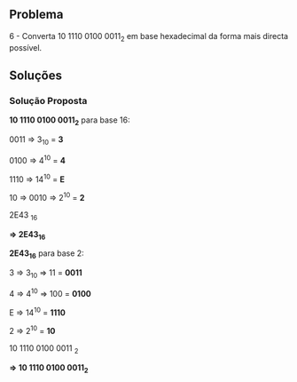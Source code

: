 ## Problema

6 - Converta 10 1110 0100 0011<sub>2</sub> em base hexadecimal da forma mais
directa possível.

## Soluções

### Solução Proposta

**10 1110 0100 0011<sub>2</sub>** para base 16:

0011 => 3<sub>10</sub> = **3**

0100 => 4<sup>10</sup> = **4**

1110 => 14<sup>10</sup> = **E**

10 => 0010 => 2<sup>10</sup> = **2**

2E43 <sub>16</sub>

**=> 2E43<sub>16</sub>**

**2E43<sub>16</sub>** para base 2:

3 => 3<sub>10</sub> => 11 = **0011** 

4 => 4<sup>10</sup> => 100 = **0100**

E => 14<sup>10</sup> = **1110**

2 => 2<sup>10</sup> = **10**

10 1110 0100 0011 <sub>2</sub>

**=> 10 1110 0100 0011<sub>2</sub>**
